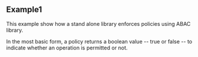 ## Example1

This example show how a stand alone library enforces policies using ABAC library.

In the most basic form, a policy returns a boolean value -- true or false -- to indicate whether
an operation is permitted or not.